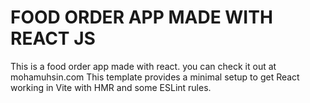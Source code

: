 # FOOD ORDER APP MADE WITH REACT JS

This is a food order app made with react.
you can check it out at mohamuhsin.com
This template provides a minimal setup to get React working in Vite with HMR and some ESLint rules.



